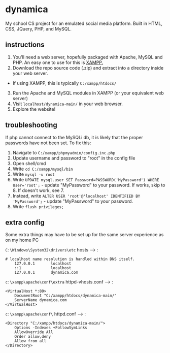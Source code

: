 # dynamica
My school CS project for an emulated social media platform. Built in HTML, CSS, JQuery, PHP, and MySQL.


## instructions

1. You'll need a web server, hopefully packaged with Apache, MySQL and PHP. An easy one to use for this is [XAMPP.](https://www.apachefriends.org/download.html)
2. Download the repo source code (.zip) and extract into a directory inside your web server.
  - If using XAMPP, this is typically `C:/xampp/htdocs/`
3. Run the Apache and MySQL modules in XAMPP (or your equivalent web server)
4. Visit `localhost/dynamica-main/` in your web browser.
5. Explore the website!


## troubleshooting

If php cannot connect to the MySQLi db, it is likely that the proper passwords have not been set. To fix this:

1. Navigate to `C:/xampp/phpmyadmin/config.inc.php`
2. Update username and password to "root" in the config file
3. Open shell/cmd
4. Write `cd C:/xampp/mysql/bin`
5. Write `mysql -u root` 
6. Write `UPDATE mysql.user SET Password=PASSWORD('MyPassword') WHERE User='root';` - update "MyPassword" to your password. If works, skip to 8. If doesn't work, see 7. 
7. Instead, write `ALTER USER 'root'@'localhost' IDENTIFIED BY 'MyPassword';` - update "MyPassword" to your password.
8. Write `flush privileges;`


## extra config

Some extra things may have to be set up for the same server experience as on my home PC

`C:\Windows\System32\drivers\etc`
hosts --> :

```
# localhost name resolution is handled within DNS itself.
	127.0.0.1       localhost
	::1             localhost
	127.0.0.1		dynamica.com
```


`c:\xampp\apache\conf\extra`
httpd-vhosts.conf --> :

```
<VirtualHost *:80>
    DocumentRoot "C:/xampp/htdocs/dynamica-main/"
    ServerName dynamica.com
</VirtualHost>
```


`c:\xampp\apache\conf\`
httpd.conf --> :

```
<Directory "C:/xampp/htdocs/dynamica-main/">
    Options -Indexes +FollowSymLinks
    AllowOverride All
    Order allow,deny
    Allow from all
</Directory>
```

